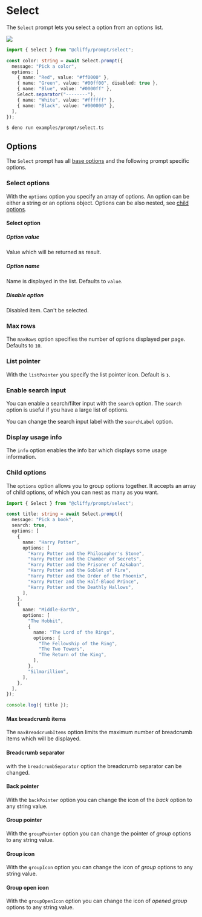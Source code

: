 # Select

The `Select` prompt lets you select a option from an options list.

![](../assets/img/select.gif)

```typescript
import { Select } from "@cliffy/prompt/select";

const color: string = await Select.prompt({
  message: "Pick a color",
  options: [
    { name: "Red", value: "#ff0000" },
    { name: "Green", value: "#00ff00", disabled: true },
    { name: "Blue", value: "#0000ff" },
    Select.separator("--------"),
    { name: "White", value: "#ffffff" },
    { name: "Black", value: "#000000" },
  ],
});
```

```console
$ deno run examples/prompt/select.ts
```

## Options

The `Select` prompt has all [base options](./index.md) and the following prompt
specific options.

### Select options

With the `options` option you specify an array of options. An option can be
either a string or an options object. Options can be also nested, see
[child options](#child-options).

#### Select option

##### Option value

Value which will be returned as result.

##### Option name

Name is displayed in the list. Defaults to `value`.

##### Disable option

Disabled item. Can't be selected.

### Max rows

The `maxRows` option specifies the number of options displayed per page.
Defaults to `10`.

### List pointer

With the `listPointer` you specify the list pointer icon. Default is `❯`.

### Enable search input

You can enable a search/filter input with the `search` option. The `search`
option is useful if you have a large list of options.

You can change the search input label with the `searchLabel` option.

### Display usage info

The `info` option enables the info bar which displays some usage information.

### Child options

The `options` option allows you to group options together. It accepts an array
of child options, of which you can nest as many as you want.

```ts
import { Select } from "@cliffy/prompt/select";

const title: string = await Select.prompt({
  message: "Pick a book",
  search: true,
  options: [
    {
      name: "Harry Potter",
      options: [
        "Harry Potter and the Philosopher's Stone",
        "Harry Potter and the Chamber of Secrets",
        "Harry Potter and the Prisoner of Azkaban",
        "Harry Potter and the Goblet of Fire",
        "Harry Potter and the Order of the Phoenix",
        "Harry Potter and the Half-Blood Prince",
        "Harry Potter and the Deathly Hallows",
      ],
    },
    {
      name: "Middle-Earth",
      options: [
        "The Hobbit",
        {
          name: "The Lord of the Rings",
          options: [
            "The Fellowship of the Ring",
            "The Two Towers",
            "The Return of the King",
          ],
        },
        "Silmarillion",
      ],
    },
  ],
});

console.log({ title });
```

#### Max breadcrumb items

The `maxBreadcrumbItems` option limits the maximum number of breadcrumb items
which will be displayed.

#### Breadcrumb separator

with the `breadcrumbSeparator` option the breadcrumb separator can be changed.

#### Back pointer

With the `backPointer` option you can change the icon of the _back_ option to
any string value.

#### Group pointer

With the `groupPointer` option you can change the pointer of _group_ options to
any string value.

#### Group icon

With the `groupIcon` option you can change the icon of _group_ options to any
string value.

#### Group open icon

With the `groupOpenIcon` option you can change the icon of _opened group_
options to any string value.
